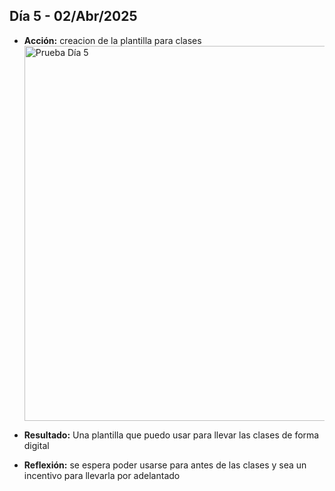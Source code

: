 ## Día 5 - 02/Abr/2025  
  - **Acción:** creacion de la plantilla para clases
    <img src="/assets/images/PruebaDia5.png" alt="Prueba Día 5" width="600" />
    
  - **Resultado:** Una plantilla que puedo usar para llevar las clases de forma digital
  - **Reflexión:** se espera poder usarse para antes de las clases y sea un incentivo para llevarla por adelantado